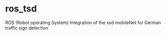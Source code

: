 # ros_tsd
ROS (Robot operating System) Integration of the ssd mobileNet for German traffic sign detection
